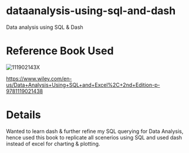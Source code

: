 # dataanalysis-using-sql-and-dash
Data analysis using SQL &amp; Dash

# Reference Book Used
![111902143X](https://user-images.githubusercontent.com/69973111/110421615-e1c9aa00-80c3-11eb-8b99-b4f0725599b5.jpg)

https://www.wiley.com/en-us/Data+Analysis+Using+SQL+and+Excel%2C+2nd+Edition-p-9781119021438

# Details
Wanted to learn dash & further refine my SQL querying for Data Analysis, hence used this book to replicate all scenerios using SQL and used dash instead of excel for charting & plotting.
